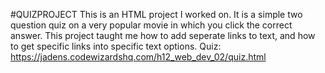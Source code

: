 #QUIZPROJECT
This is an HTML project I worked on. It is a simple two question quiz on a very popular movie in which you click the correct answer. This project taught me how to add seperate links to text, and how to get specific links into specific text options.
Quiz: https://jadens.codewizardshq.com/h12_web_dev_02/quiz.html

